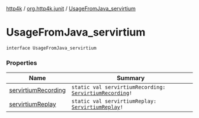 [http4k](../../index.md) / [org.http4k.junit](../index.md) / [UsageFromJava_servirtium](./index.md)

# UsageFromJava_servirtium

`interface UsageFromJava_servirtium`

### Properties

| Name | Summary |
|---|---|
| [servirtiumRecording](servirtium-recording.md) | `static val servirtiumRecording: `[`ServirtiumRecording`](../-servirtium-recording/index.md)`!` |
| [servirtiumReplay](servirtium-replay.md) | `static val servirtiumReplay: `[`ServirtiumReplay`](../-servirtium-replay/index.md)`!` |
